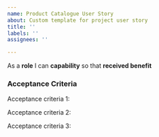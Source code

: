 ```yaml
---
name: Product Catalogue User Story
about: Custom template for project user story
title: ''
labels: ''
assignees: ''

---
```


As a **role** I can **capability** so that **received benefit**

### Acceptance Criteria

Acceptance criteria 1:

Acceptance criteria 2:

Acceptance criteria 3:
